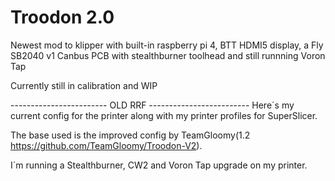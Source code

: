 # Troodon 2.0
Newest mod to klipper with built-in raspberry pi 4, BTT HDMI5 display, a Fly SB2040 v1 Canbus PCB with stealthburner toolhead and still runnning Voron Tap

Currently still in calibration and WIP

------------------------ OLD RRF -------------------------
Here´s my current config for the printer along with my printer profiles for SuperSlicer.

The base used is the improved config by TeamGloomy(1.2 https://github.com/TeamGloomy/Troodon-V2).

I´m running a Stealthburner, CW2 and Voron Tap upgrade on my printer.


